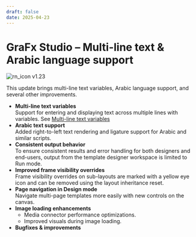```yaml
---
draft: false
date: 2025-04-23
---
```


# GraFx Studio – Multi-line text & Arabic language support

![rn_icon](/assets/icon-GraFx-Studio.svg) <span class="version-label">v1.23</span>

This update brings multi-line text variables, Arabic language support, and several other improvements.

<!-- more -->  

- **Multi-line text variables**  
Support for entering and displaying text across multiple lines with variables. See [Multi-line text variables](/GraFx-Studio/guides/template-variables/multi-line-text/)
- **Arabic text support**  
Added right-to-left text rendering and ligature support for Arabic and similar scripts.
- **Consistent output behavior**  
To ensure consistent results and error handling for both designers and end-users, output from the template designer workspace is limited to Run mode.
- **Improved frame visibility overrides**  
Frame visibility overrides on sub-layouts are marked with a yellow eye icon and can be removed using the layout inheritance reset.
- **Page navigation in Design mode**  
Navigate multi-page templates more easily with new controls on the canvas.
- **Image loading enhancements**
    - Media connector performance optimizations.
    - Improved visuals during image loading.
- **Bugfixes & improvements**  
